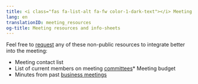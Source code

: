 ```yaml
---
title: <i class="fas fa-list-alt fa-fw color-1-dark-text"></i> Meeting resources and info-sheets
lang: en
translationID: meeting_resources
og-title: Meeting resources and info-sheets
---
```

Feel free to [request](/contact) any of these non-public resources to integrate better into the meeting:
* Meeting contact list
* List of current members on meeting [committees](/new_attender/committees)* Meeting budget
* Minutes from past [business meetings](/new_attender/business) 
